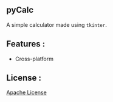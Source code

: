 ## pyCalc

A simple calculator made using `tkinter`. 

## Features : 

* Cross-platform

## License :

[Apache License](ww.apache.org/licenses/LICENSE-2.0.html)
